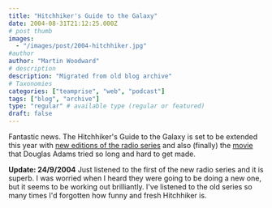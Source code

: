 ```yaml
---
title: "Hitchhiker's Guide to the Galaxy"
date: 2004-08-31T21:12:25.000Z
# post thumb
images:
  - "/images/post/2004-hitchhiker.jpg"
#author
author: "Martin Woodward"
# description
description: "Migrated from old blog archive"
# Taxonomies
categories: ["teamprise", "web", "podcast"]
tags: ["blog", "archive"]
type: "regular" # available type (regular or featured)
draft: false
---
```

Fantastic news.  The Hitchhiker's Guide to the Galaxy is set to be extended this year with [new editions of the radio series](http://www.bbc.co.uk/radio4/hitchhikers/newseries.shtml) and also (finally) the [movie](http://hitchhikers.movies.go.com/) that Douglas Adams tried so long and hard to get made.

**Update: 24/9/2004** Just listened to the first of the new radio series and it is superb.  I was worried when I heard they were going to be doing a new one, but it seems to be working out brilliantly.  I've listened to the old series so many times I'd forgotten how funny and fresh Hitchhiker is.